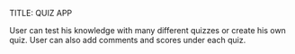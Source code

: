 TITLE: QUIZ APP

User can test his knowledge with many different quizzes or create his own quiz.
User can also add comments and scores under each quiz.

